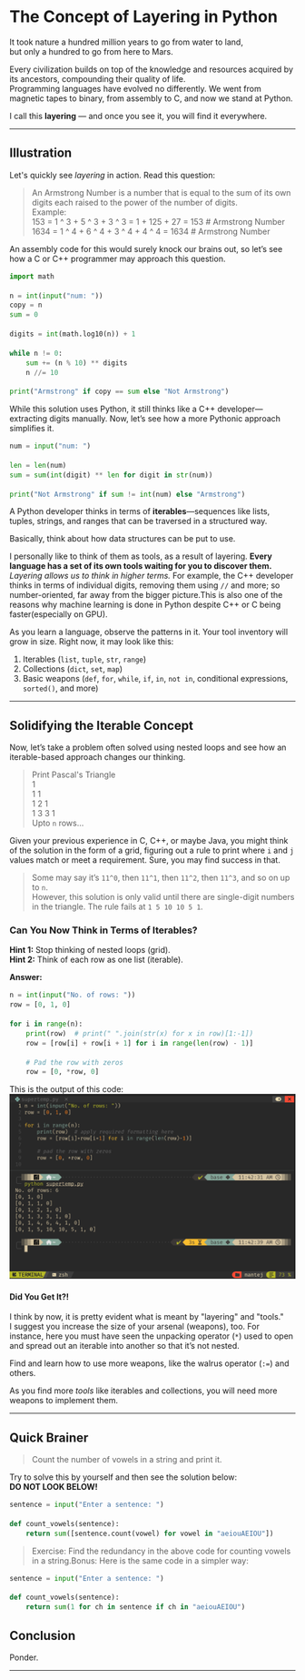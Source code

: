 # The Concept of Layering in Python

It took nature a hundred million years to go from water to land,  
but only a hundred to go from here to Mars.

Every civilization builds on top of the knowledge and resources acquired by its ancestors, compounding their quality of life.  
Programming languages have evolved no differently. We went from magnetic tapes to binary, from assembly to C, and now we stand at Python.

I call this **layering** — and once you see it, you will find it everywhere.

---

## Illustration

Let's quickly see *layering* in action. Read this question:

> An Armstrong Number is a number that is equal to the sum of its own digits each raised to the power of the number of digits.  
> Example:  
> 153 = 1 ^ 3 + 5 ^ 3 + 3 ^ 3 = 1 + 125 + 27 = 153 # Armstrong Number  
> 1634 = 1 ^ 4 + 6 ^ 4 + 3 ^ 4 + 4 ^ 4 = 1634 # Armstrong Number  

An assembly code for this would surely knock our brains out, so let’s see how a C or C++ programmer may approach this question.

```python
import math

n = int(input("num: "))
copy = n 
sum = 0

digits = int(math.log10(n)) + 1

while n != 0:
    sum += (n % 10) ** digits
    n //= 10

print("Armstrong" if copy == sum else "Not Armstrong")
```

While this solution uses Python, it still thinks like a C++ developer—extracting digits manually. Now, let’s see how a more Pythonic approach simplifies it.

```python
num = input("num: ")

len = len(num)
sum = sum(int(digit) ** len for digit in str(num))

print("Not Armstrong" if sum != int(num) else "Armstrong")
```

A Python developer thinks in terms of **iterables**—sequences like lists, tuples, strings, and ranges that can be traversed in a structured way.  

Basically, think about how data structures can be put to use.  

I personally like to think of them as tools, as a result of layering. **Every language has a set of its own tools waiting for you to discover them.** *Layering allows us to think in higher terms.* For example, the C++ developer thinks in terms of individual digits, removing them using `//` and more; so number-oriented, far away from the bigger picture.This is also one of the reasons why machine learning is done in Python despite C++ or C being faster(especially on GPU).

As you learn a language, observe the patterns in it. Your tool inventory will grow in size. Right now, it may look like this:

1. Iterables (`list`, `tuple`, `str`, `range`)  
2. Collections (`dict`, `set`, `map`)  
3. Basic weapons (`def`, `for`, `while`, `if`, `in`, `not in`, conditional expressions, `sorted()`, and more)

---

## Solidifying the Iterable Concept

Now, let’s take a problem often solved using nested loops and see how an iterable-based approach changes our thinking.

> Print Pascal's Triangle  
>     1  
>    1 1  
>   1 2 1  
>  1 3 3 1  
> Upto `n` rows...

Given your previous experience in C, C++, or maybe Java, you might think of the solution in the form of a grid, figuring out a rule to print where `i` and `j` values match or meet a requirement. Sure, you may find success in that.

> Some may say it’s `11^0`, then `11^1`, then `11^2`, then `11^3`, and so on up to `n`.  
> However, this solution is only valid until there are single-digit numbers in the triangle. The rule fails at `1 5 10 10 5 1`.

### Can You Now Think in Terms of Iterables?

**Hint 1:** Stop thinking of nested loops (grid).  
**Hint 2:** Think of each row as one list (iterable).

**Answer:**

```python
n = int(input("No. of rows: "))
row = [0, 1, 0]

for i in range(n):
    print(row)  # print(" ".join(str(x) for x in row)[1:-1]) 
    row = [row[i] + row[i + 1] for i in range(len(row) - 1)]

    # Pad the row with zeros
    row = [0, *row, 0]
```

This is the output of this code:  
![Pascal's Triangle up to line 6](./img/pascalout.png)

#### Did You Get It?!

I think by now, it is pretty evident what is meant by "layering" and "tools."  
I suggest you increase the size of your arsenal (weapons), too. For instance, here you must have seen the unpacking operator (`*`) used to open and spread out an iterable into another so that it’s not nested.

Find and learn how to use more weapons, like the walrus operator (`:=`) and others.  

As you find more *tools* like iterables and collections, you will need more weapons to implement them.

---

## Quick Brainer

> Count the number of vowels in a string and print it.

Try to solve this by yourself and then see the solution below:  
**DO NOT LOOK BELOW!**

```python
sentence = input("Enter a sentence: ")

def count_vowels(sentence):
    return sum([sentence.count(vowel) for vowel in "aeiouAEIOU"])
```

> Exercise: Find the redundancy in the above code for counting vowels in a string.Bonus: Here is the same code in a simpler way:

```python
sentence = input("Enter a sentence: ")

def count_vowels(sentence):
    return sum(1 for ch in sentence if ch in "aeiouAEIOU")
```

## Conclusion

Ponder.

---
